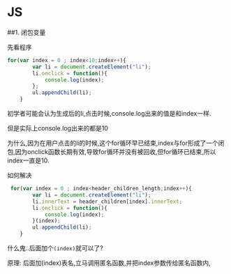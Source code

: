 # JS

##1. 闭包变量

先看程序

```javascript
for(var index = 0 ; index<10;index++){
        var li = document.createElement("li");
        li.onclick = function(){
            console.log(index);
        };
        ul.appendChild(li);
    }
```
初学者可能会认为生成后的li,点击时候,console.log出来的值是和index一样.

但是实际上console.log出来的都是10

为什么,因为在用户点击的li的时候,这个for循环早已结束,index与for形成了一个闭包,因为onclick函数长期有效,导致for循环并没有被回收,但for循环已结束,所以index一直是10.

如何解决

```javascript
 for(var index = 0 ; index<header_children_length;index++){
        var li = document.createElement("li");
        li.innerText = header_children[index].innerText;
        li.onclick = function(){
            console.log(index);
        }(index);
        ul.appendChild(li);
    }
```
什么鬼..后面加个`(index)`就可以了?

原理: 后面加(index)表名,立马调用匿名函数,并把index参数传给匿名函数内,
